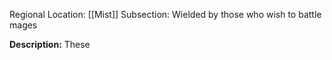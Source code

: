 Regional Location: [[Mist]]
Subsection: Wielded by those who wish to battle mages

**Description:**
These 